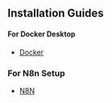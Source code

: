 ## Installation Guides

#### For Docker Desktop

- [Docker](Setup-Guide/docker-setup.md)

### For N8n Setup

- [N8N](Setup-Guide/n8n-setup.md)


